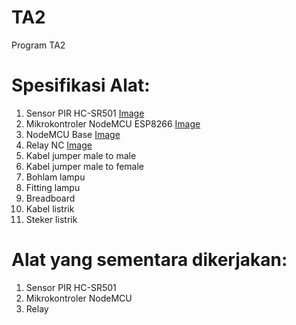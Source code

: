 # TA2
Program TA2

# Spesifikasi Alat:
1.  Sensor PIR HC-SR501 [Image](https://www.elektor.com/media/catalog/product/cache/2b4bee73c90e4689bbc4ca8391937af9/a/x/axirissensorc-web.jpg)
2.	Mikrokontroler NodeMCU ESP8266 [Image](https://images-na.ssl-images-amazon.com/images/I/81U4jvpGnYL._SL1500_.jpg)
3.  NodeMCU Base [Image](https://i.ebayimg.com/00/s/MTAwMFgxMDAw/z/Ea4AAOSw-4Fdif5G/$_10.JPG?set_id=880000500F)
4.	Relay NC [Image](https://robu.in/wp-content/uploads/2017/06/2-Channel-Relay-Module11.jpg)
5.	Kabel jumper male to male
6.	Kabel jumper male to female
7.	Bohlam lampu
8.	Fitting lampu
9.	Breadboard
10.	Kabel listrik
11.	Steker listrik

# Alat yang sementara dikerjakan:
1.  Sensor PIR HC-SR501  
2.	Mikrokontroler NodeMCU
3.	Relay
